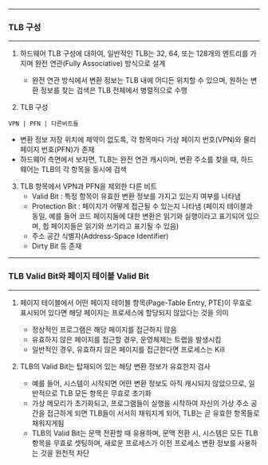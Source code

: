 -----
### TLB 구성
-----
1. 하드웨어 TLB 구성에 대하여, 일반적인 TLB는 32, 64, 또는 128개의 엔트리를 가지며 완전 연관(Fully Associative) 방식으로 설계
   - 완전 연관 방식에서 변환 정보는 TLB 내에 어디든 위치할 수 있으며, 원하는 변환 정보를 찾는 검색은 TLB 전체에서 병렬적으로 수행

2. TLB 구성
```
VPN | PFN | 다른비트들
```
   - 변환 정보 저장 위치에 제약이 없도록, 각 항목마다 가상 페이지 번호(VPN)와 물리 페이지 번호(PFN)가 존재
   - 하드웨어 측면에서 보자면, TLB는 완전 연관 캐시이며, 변환 주소를 찾을 때, 하드웨어는 TLB의 각 항목을 동시에 검색

3. TLB 항목에서 VPN과 PFN을 제외한 다른 비트
   - Valid Bit : 특정 항목이 유효한 변환 정보를 가지고 있는지 여부를 나타냄
   - Protection Bit : 페이지가 어떻게 접근될 수 있는지 나타냄 (페이지 테이블과 동일, 예를 들어 코드 페이지들에 대한 변환은 읽기와 실행이라고 표기되어 있으며, 힙 페이지들은 읽기와 쓰기라고 표기될 수 있음)
   - 주소 공간 식별자(Address-Space Identifier)
   - Dirty Bit 등 존재

-----
### TLB Valid Bit와 페이지 테이블 Valid Bit
-----
1. 페이지 테이블에서 어떤 페이지 테이블 항목(Page-Table Entry, PTE)이 무효로 표시되어 있다면 해당 페이지는 프로세스에 할당되지 않았다는 것을 의미
   - 정상적인 프로그램은 해당 페이지를 접근하지 않음
   - 유효하지 않은 페이지를 접근할 경우, 운영체제는 트랩을 발생시킴
   - 일반적인 경우, 유효하지 않은 페이지를 접근한다면 프로세스는 Kill

2. TLB의 Valid Bit는 탑재되어 있는 해당 변환 정보가 유효한지 검사
   - 예를 들어, 시스템이 시작되면 어떤 변환 정보도 아직 캐시되지 않았으므로, 일반적으로 TLB 모든 항목은 무효로 초기화
   - 가상 메모리가 초기화되고, 프로그램들이 실행을 시작하여 자신의 가상 주소 공간을 접근하게 되면 TLB들이 서서히 채워지게 되어, TLB는 곧 유효한 항목들로 채워지게됨
   - TLB의 Valid Bit는 문맥 전환할 때 유용하며, 문맥 전환 시, 시스템은 모든 TLB 항목을 무효로 셋팅하며, 새로운 프로세스가 이전 프로세스 변환 정보를 사용하는 것을 원천적 차단
